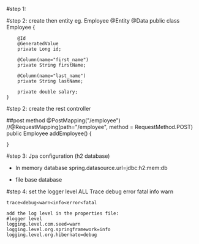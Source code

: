 #step 1: 





#step 2: create then entity eg. Employee
	@Entity
	@Data
 	public class Employee {
	
		@Id
		@GeneratedValue
		private Long id;
		
		@Column(name="first_name")
		private String firstName;
		
		@Column(name="last_name")
		private String lastName;
		
		private double salary;
	}
	
	
#step 2: create the rest controller

##post method
	@PostMapping("/employee")
	//@RequestMapping(path="/employee", method = RequestMethod.POST)
	public Employee addEmployee() {
		
	}
	
	
#step 3: Jpa configuration (h2 database)
* In memory database
    spring.datasource.url=jdbc:h2:mem:db

* file base database
   
   
#step 4: set the logger level
	ALL
	Trace
	debug
	error
	fatal
	info
	warn
	
	trace<debug<warn<info<error<fatal
	
	add the log level in the properties file:
	#logger level
	logging.level.com.seed=warn
	logging.level.org.springframework=info
	logging.level.org.hibernate=debug
